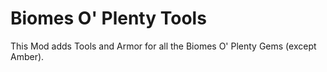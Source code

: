Biomes O' Plenty Tools
====

This Mod adds Tools and Armor for all the Biomes O' Plenty Gems (except Amber).